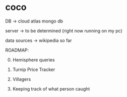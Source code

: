 # coco

DB -> cloud atlas mongo db

server -> to be determined (right now running on my pc)

data sources -> wikipedia so far


ROADMAP:

0. Hemisphere queries

1. Turnip Price Tracker

2. Villagers

3. Keeping track of what person caught
